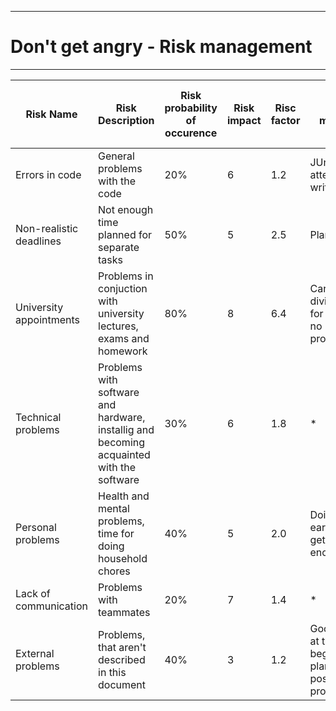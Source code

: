 -------------
# Don't get angry - Risk management #
-------------



| Risk Name | Risk Description | Risk probability of occurence | Risk impact | Risc factor | Risk mitigration | Person in charge of tracking |
| ------------- | ------------- |       -------------        | ------------- | -------------| ------------- | ------------- |
| Errors in code | General problems with the code   |       20%        | 6 | 1.2 |   JUnit-Tests, attentive code writing   | Dimitar |
| Non-realistic deadlines | Not enough time planned for separate tasks |       50%        | 5 | 2.5 |   Planning-skills    | Dimitar |
| University appointments | Problems in conjuction with university lectures, exams and homework |       80%        | 8 | 6.4 |  Carefully dividing time for university, no procrastinating | Dimitar |
| Technical problems | Problems with software and hardware, installig and becoming acquainted with the software |       30%        | 6 | 1.8 |   *   | Dimitar |
| Personal problems |  Health and mental problems, time for doing household chores   |  40%  |  5  |  2.0  |  Doing chores early on, getting enough sleep   | Dimitar |
| Lack of communication |  Problems with teammates  |  20%  |  7   |  1.4   |  *   | Dimitar |
| External problems | Problems, that aren't described in this document  |       40%        | 3 | 1.2 |   Good planning at the beginning, planing all possible problems   | Dimitar |


